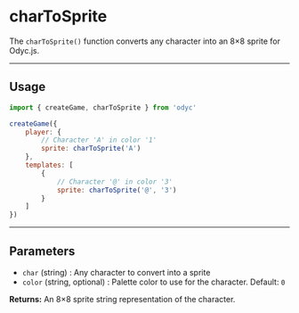 <script>
import Aside from '../../../lib/ui/Doc/Aside.svelte'
import Emoji from '../../../lib/ui/Doc/Emoji.svelte'
</script>

# <Emoji src="🔤" /> charToSprite

The `charToSprite()` function converts any character into an 8×8 sprite for Odyc.js.

---

## <Emoji src="⚡" /> Usage

```js
import { createGame, charToSprite } from 'odyc'

createGame({
	player: {
		// Character 'A' in color '1'
		sprite: charToSprite('A')
	},
	templates: [
		{
			// Character '@' in color '3'
			sprite: charToSprite('@', '3')
		}
	]
})
```

---

## <Emoji src="📋" /> Parameters

- `char` (string) : Any character to convert into a sprite
- `color` (string, optional) : Palette color to use for the character. Default: `0`

**Returns:** An 8×8 sprite string representation of the character.
